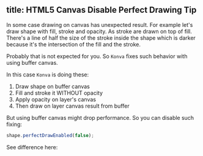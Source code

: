title: HTML5 Canvas Disable Perfect Drawing Tip
---



In some case drawing on canvas has unexpected result.
For example let's draw shape with fill, stroke and opacity.
As stroke are drawn on top of fill. There's a line of half the size of the stroke inside the shape which is darker
because it's the intersection of the fill and the stroke.

Probably that is not expected for you. So `Konva` fixes such behavior with using buffer canvas.

In this case `Konva` is doing these:

1. Draw shape on buffer canvas
2. Fill and stroke it WITHOUT opacity
3. Apply opacity on layer's canvas
4. Then draw on layer canvas result from buffer

But using buffer canvas might drop performance. So you can disable such fixing:

```javascript
shape.perfectDrawEnabled(false);
```

See difference here:

<!-- {% iframe /downloads/code/performance/Disable_Perfect_Draw.html %}

{% include_code Konva Disable Perfect Drawing Demo performance/Disable_Perfect_Draw.html %} -->
